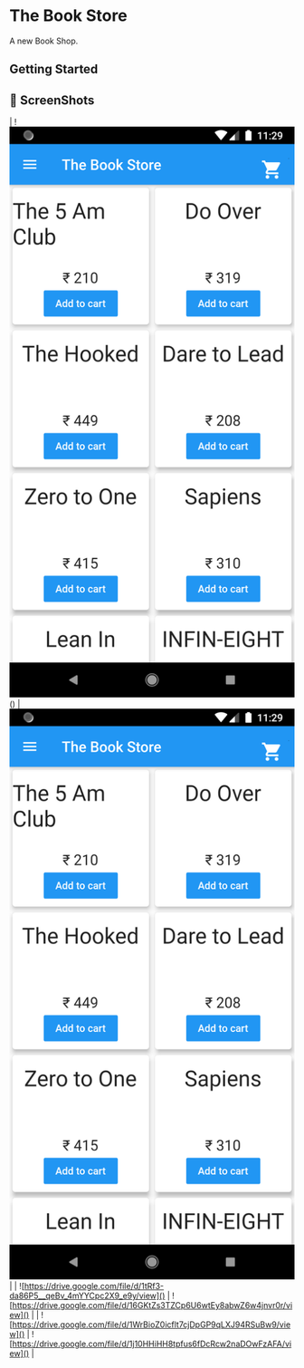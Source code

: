 # The Book Store

A new Book Shop.

## Getting Started

## 📸 ScreenShots

| !<img src="images/1.png">() | ![screenshot](https://github.com/Internetworkzone/book_store/blob/master/images/1.png) |
| ![https://drive.google.com/file/d/1tRf3-da86P5__qeBv_4mYYCpc2X9_e9y/view]() | ![https://drive.google.com/file/d/16GKtZs3TZCp6U6wtEy8abwZ6w4jnvr0r/view]() |
| ![https://drive.google.com/file/d/1WrBioZ0icflt7cjDpGP9qLXJ94RSuBw9/view]() | ![https://drive.google.com/file/d/1j10HHiHH8tpfus6fDcRcw2naDOwFzAFA/view]() |
